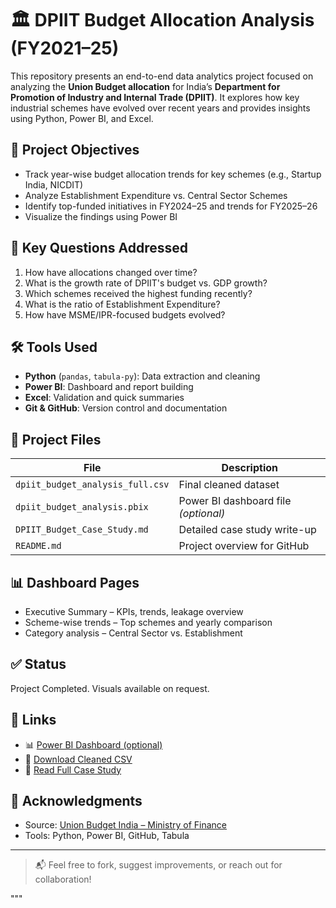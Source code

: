 # 🏛️ DPIIT Budget Allocation Analysis (FY2021–25)

This repository presents an end-to-end data analytics project focused on analyzing the **Union Budget allocation** for India’s **Department for Promotion of Industry and Internal Trade (DPIIT)**. It explores how key industrial schemes have evolved over recent years and provides insights using Python, Power BI, and Excel.

## 📌 Project Objectives

- Track year-wise budget allocation trends for key schemes (e.g., Startup India, NICDIT)
- Analyze Establishment Expenditure vs. Central Sector Schemes
- Identify top-funded initiatives in FY2024–25 and trends for FY2025–26
- Visualize the findings using Power BI

## 🧠 Key Questions Addressed

1. How have allocations changed over time?
2. What is the growth rate of DPIIT's budget vs. GDP growth?
3. Which schemes received the highest funding recently?
4. What is the ratio of Establishment Expenditure?
5. How have MSME/IPR-focused budgets evolved?

## 🛠 Tools Used

- **Python** (`pandas`, `tabula-py`): Data extraction and cleaning
- **Power BI**: Dashboard and report building
- **Excel**: Validation and quick summaries
- **Git & GitHub**: Version control and documentation

## 📁 Project Files

| File                                | Description                             |
|-------------------------------------|-----------------------------------------|
| `dpiit_budget_analysis_full.csv`    | Final cleaned dataset                   |
| `dpiit_budget_analysis.pbix`        | Power BI dashboard file *(optional)*    |
| `DPIIT_Budget_Case_Study.md`        | Detailed case study write-up            |
| `README.md`                         | Project overview for GitHub             |

## 📊 Dashboard Pages

- Executive Summary – KPIs, trends, leakage overview
- Scheme-wise trends – Top schemes and yearly comparison
- Category analysis – Central Sector vs. Establishment

## ✅ Status

Project Completed. Visuals available on request.

## 🔗 Links

- 📊 [Power BI Dashboard (optional)](#)
- 📂 [Download Cleaned CSV](dpiit_budget_analysis_full.csv)
- 📝 [Read Full Case Study](https://rkthedataanalyst.blogspot.com/2025/07/dpiit-budget-allocation-analysis.html)

## 🙌 Acknowledgments

- Source: [Union Budget India – Ministry of Finance](https://www.indiabudget.gov.in)
- Tools: Python, Power BI, GitHub, Tabula

---

> 📬 Feel free to fork, suggest improvements, or reach out for collaboration!

"""

